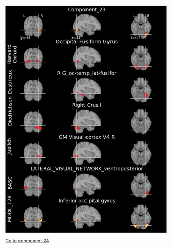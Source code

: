 


![23](preliminary/23.jpg "Component 23")

[Go to component 24](https://parietal-inria.github.io/MODL_atlas/1024/24 "Component 24")